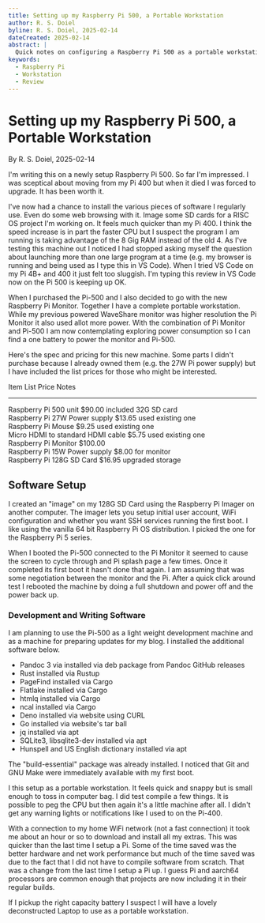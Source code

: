 ```yaml
---
title: Setting up my Raspberry Pi 500, a Portable Workstation
author: R. S. Doiel
byline: R. S. Doiel, 2025-02-14
dateCreated: 2025-02-14
abstract: |
  Quick notes on configuring a Raspberry Pi 500 as a portable workstation along with a price list.
keywords:
  - Raspberry Pi
  - Workstation
  - Review
---
```


# Setting up my Raspberry Pi 500, a Portable Workstation

By R. S. Doiel, 2025-02-14

I'm  writing this on a newly setup Raspberry Pi 500. So far I'm impressed. I was sceptical about moving from my Pi 400 but when it died I was forced to upgrade. It has been worth it.

I've now had a chance to install the various pieces of software I regularly use. Even do some web browsing with it. Image some SD cards for a RISC OS project I'm working on. It feels much quicker than my Pi 400. I think the speed increase is in part the faster CPU but I suspect the program I am running is taking advantage of the 8 Gig RAM instead of the old 4. As I've testing this machine out I noticed I had stopped asking myself the question about launching more than one large program at a time (e.g. my browser is running and being used as I type this in VS Code). When I tried VS Code on my Pi 4B+ and 400 it just felt too sluggish. I'm typing this review in VS Code now on the Pi 500 is keeping up OK.

When I purchased the Pi-500 and I also decided to go with the new Raspberry Pi Monitor. Together I have a complete portable workstation. While my previous powered WaveShare monitor was higher resolution the Pi Monitor it  also used allot more power.  With the combination of Pi Monitor and Pi-500 I am now contemplating exploring power consumption so I can find a one battery to power the monitor and Pi-500.

Here's the spec and pricing for this new machine. Some parts I didn't purchase because I already owned them (e.g. the 27W Pi power supply) but I have included the list prices for those who might be interested.

Item                                List Price    Notes                   
----------------------------------  ------------  -----------------------
Raspberry Pi 500 unit               $90.00        included  32G SD card  
Raspberry Pi 27W Power supply       $13.65        used existing one      
Raspberry Pi Mouse                  $9.25         used existing one      
Micro HDMI to standard HDMI cable   $5.75         used existing one      
Raspberry Pi Monitor                $100.00                              
Raspberry Pi 15W Power supply       $8.00         for monitor            
Raspberry Pi 128G SD Card           $16.95        upgraded storage       


## Software Setup

I created an "image" on my 128G SD Card using the Raspberry Pi Imager on another computer.  The imager lets you setup initial user account, WiFi configuration and whether you want SSH services running the first boot. I like using the vanilla 64 bit Raspberry Pi OS distribution. I picked the one for the Raspberry Pi 5 series.

When I booted the Pi-500 connected to the Pi Monitor it seemed to cause the screen to cycle through and Pi splash page a few times. Once it completed its first boot it hasn't done that again. I am assuming that was some negotiation between the monitor and the Pi. After a quick click around test I rebooted the machine by doing a full shutdown and power off and the power back up.

### Development and Writing Software

I am planning to use the Pi-500 as a light weight development machine and as a machine for preparing updates for my blog. I installed the additional software below.

- Pandoc 3 via installed via deb package from Pandoc GitHub releases
- Rust installed via Rustup
- PageFind installed via Cargo
- Flatlake installed via Cargo
- htmlq installed via Cargo
- ncal installed via Cargo
- Deno installed via website using CURL
- Go installed via website's tar ball
- jq installed via apt
- SQLite3, libsqlite3-dev installed via apt
- Hunspell and US English dictionary installed via apt

The "build-essential" package was already installed. I noticed that Git and GNU Make were immediately available with my first boot.

I this setup as a portable  workstation. It feels quick and snappy but is small enough to toss in computer bag. I did test compile a few things. It is possible to peg the CPU but then again it's a little machine after all. I didn't get any warning lights or notifications like I used to on the Pi-400.

With a connection to my home WiFi network (not a fast connection) it took me about an hour or so to download and install all my extras. This was quicker than the last time I setup a Pi. Some of the time saved was the better hardware and net work performance but much of the time saved was due to the fact that I did not have to compile software from scratch. That was a change from the last time I setup a Pi up.  I guess  Pi and aarch64 processors are common enough that projects are now including it in their regular builds.

If  I pickup the right capacity battery I suspect I will have a lovely deconstructed Laptop to use as a portable workstation.

